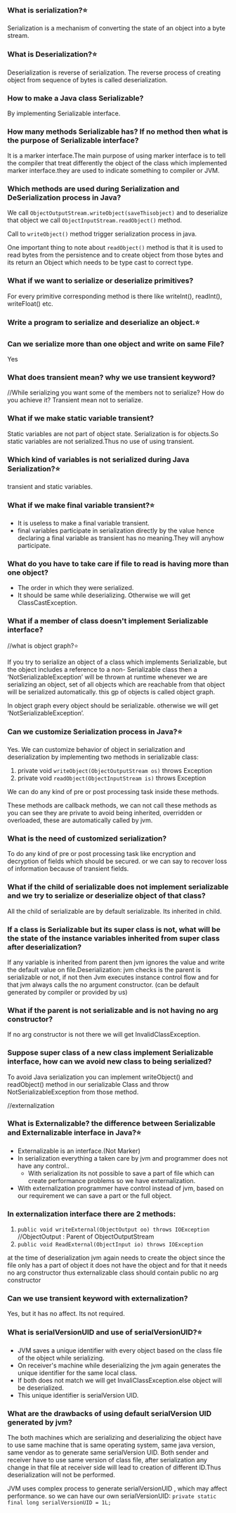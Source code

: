 ### What is serialization?⭐️

Serialization is a mechanism of converting the state of an object into a byte stream.

### What is Deserialization?⭐️
  
Deserialization is reverse of serialization. The reverse process of creating object from sequence of bytes is called deserialization.

### How to make a Java class Serializable?

By implementing Serializable interface.

### How many methods Serializable has? If no method then what is the purpose of Serializable interface?
  
It is a marker interface.The main purpose of using marker interface is to tell the compiler that treat differently the  object of the class which implemented marker interface.they are used to indicate something to compiler or JVM.

### Which methods are used during Serialization and DeSerialization process in Java?

We call ``ObjectOutputStream.writeObject(saveThisobject)`` and to deserialize that object we call ``ObjectInputStream.readObject()`` method. 

Call to ``writeObject()`` method trigger serialization process in java. 

One important thing to note about ``readObject()`` method is that it is used to read bytes from the persistence and to create object from those bytes and its return an Object which needs to be type cast to correct type.

### What if we want to serialize or deserialize primitives?

For every primitive corresponding method is there like writeInt(), readInt(), writeFloat() etc.

### Write a program to serialize and deserialize an object.⭐️

### Can we serialize more than one object and write on same File?

Yes

### What does transient mean? why we use transient keyword?

//While serializing you want some of the members not to serialize? How do you achieve it?
Transient mean not to serialize.

### What if we make static variable transient?

Static variables are not part of object state.
Serialization is for objects.So static variables are not serialized.Thus no use of using transient.

### Which kind of variables is not serialized during Java Serialization?⭐️

transient and static variables.

### What if we make final variable transient?⭐️

* It is useless to make a final variable transient.
* final variables participate in serialization directly by the value hence declaring a final variable as transient has no meaning.They will anyhow participate.

### What do you have to take care if file to read is having more than one object?

* The order in which they were serialized.
* It should be same while deserializing. Otherwise we will get ClassCastException.

### What if a member of class doesn't implement Serializable interface?

//what is object graph?⭐️

If you try to serialize an object of a class which implements Serializable,
but the object includes a reference to a non- Serializable class then a ‘NotSerializableException’ will be thrown at runtime whenever we are serializing an object, set of all objects which are reachable from that object will be serialized automatically. this gp of objects is called object graph.

In object graph every object should be serializable. otherwise we will get ‘NotSerializableException’.

### Can we customize Serialization process in Java?⭐️

Yes. We can customize behavior of object in serialization and deserialization
by implementing two methods in serializable class:

1. private void ``writeObject(ObjectOutputStream os)`` throws Exception
2. private void ``readObject(ObjectInputStream is)`` throws Exception

We can do any kind of pre or post processing task inside these methods.

These methods are callback methods, we can not call these methods as you can see
they are private to avoid being inherited, overridden or overloaded, these are automatically called by jvm.

### What is the need of customized serialization?

To do any kind of pre or post processing task like encryption and decryption of fields which should be secured. or we can say to recover loss of information because of transient fields.

### What if the child of serializable does not implement serializable and we try to serialize or deserialize object of that class?

All the child of serializable are by default serializable. Its inherited in child.

### If a class is Serializable but its super class is not, what will be the state of the instance variables inherited from super class after deserialization?

If any variable is inherited from parent then jvm ignores the value and write the default value on file.Deserialization:
jvm checks is the parent is serializable or not, if not then
Jvm executes instance control flow and for that jvm always calls the no argument constructor.
(can be default generated by compiler or provided by us)

### What if the parent is not serializable and is not having no arg constructor?

If no arg constructor is not there we will get InvalidClassException.

### Suppose super class of a new class implement Serializable interface, how can we avoid new class to being serialized?

To avoid Java serialization you can implement writeObject() and readObject() method in our serializable Class and throw NotSerializableException from those method.

//externalization

### What is Externalizable? the difference between Serializable and Externalizable interface in Java?⭐️

* Externalizable is an interface.(Not Marker)
* In serialization everything a taken care by jvm and programmer does not have any control..
  * With serialization its not possible to save a part of file which can create performance problems so we have externalization.
* With externalization programmer have control instead of jvm, based on our requirement we can save a part or the full object.

### In externalization interface there are 2 methods:

1. ``public void writeExternal(ObjectOutput oo) throws IOException``   //ObjectOutput : Parent of ObjectOutputStream
2. ``public void ReadExternal(ObjectInput io) throws IOException``

at the time of deserialization jvm again needs to create the object since the file only has a part of object it does not have the object and for that it needs no arg constructor
thus externalizable class should contain public no arg constructor

### Can we use transient keyword with externalization?

Yes, but it has no affect.
Its not required.

### What is serialVersionUID and use of serialVersionUID?⭐️

* JVM saves a unique identifier with every object based on the class file of the object while serializing.
* On receiver's machine while deserializing the jvm again generates the unique identifier for the same local class.
* If both does not match we will get InvaliClassException.else object will be deserialized.
* This unique identifier is serialVersion UID.

### What are the drawbacks of using default serialVersion UID generated by jvm?

The both machines which are serializing and deserializing the object have to use same machine that is same operating system, same java version, same vendor as to generate same serialVersion UID.
Both sender and receiver have to use same version of class file, after serialization any change in
that file at receiver side will lead to creation of different ID.Thus deserialization will not be performed.

JVM uses complex process to generate serialVersionUID , which may affect performance.
so we can have our own serialVersionUID:
``private static final long serialVersionUID = 1L;``


